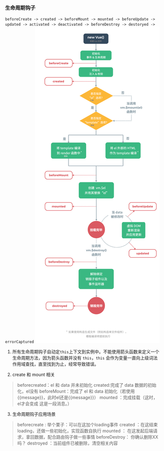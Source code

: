 ### 生命周期钩子
`beforeCreate -> created -> beforeMount -> mounted -> beforeUpdate -> updated -> activated -> deactivated -> beforeDestroy -> destoryed -> errorCaptured`
![Vue生命周期](./lifecycle.png)

1. 所有生命周期钩子自动定`this`上下文到实例中。不能使用箭头函数来定义一个生命周期方法，因为箭头函数并没有 `this`，`this` 会作为变量一直向上级词法作用域查找，直至找到为止，经常导致错误。

2. create 和 mount 相关
> beforecreated：el 和 data 并未初始化
> created:完成了 data 数据的初始化，el没有
> beforeMount：完成了 el 和 data 初始化（若使用{{message}}，此时el还是{{message}}）
> mounted ：完成挂载（这时，el才会变成 这是一段消息。）

3. 生命周期钩子应用场景
> beforecreate : 举个栗子：可以在这加个loading事件
> created ：在这结束loading，还做一些初始化，实现函数自执行
> mounted ： 在这发起后端请求，拿回数据，配合路由钩子做一些事情
> beforeDestroy： 你确认删除XX吗？ destroyed ：当前组件已被删除，清空相关内容